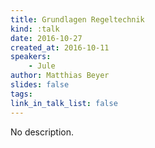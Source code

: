 ```yaml
---
title: Grundlagen Regeltechnik
kind: :talk
date: 2016-10-27
created_at: 2016-10-11
speakers:
    - Jule
author: Matthias Beyer
slides: false
tags:
link_in_talk_list: false
---
```


No description.


